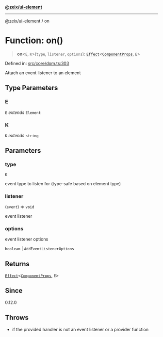 [**@zeix/ui-element**](../README.md)

***

[@zeix/ui-element](../globals.md) / on

# Function: on()

> **on**\<`E`, `K`\>(`type`, `listener`, `options`): [`Effect`](../type-aliases/Effect.md)\<[`ComponentProps`](../type-aliases/ComponentProps.md), `E`\>

Defined in: [src/core/dom.ts:303](https://github.com/zeixcom/ui-element/blob/1b1fdfb1fc30e6d828e5489798acad1c8a45a5b4/src/core/dom.ts#L303)

Attach an event listener to an element

## Type Parameters

### E

`E` *extends* `Element`

### K

`K` *extends* `string`

## Parameters

### type

`K`

event type to listen for (type-safe based on element type)

### listener

(`event`) => `void`

event listener

### options

event listener options

`boolean` | `AddEventListenerOptions`

## Returns

[`Effect`](../type-aliases/Effect.md)\<[`ComponentProps`](../type-aliases/ComponentProps.md), `E`\>

## Since

0.12.0

## Throws

- if the provided handler is not an event listener or a provider function
